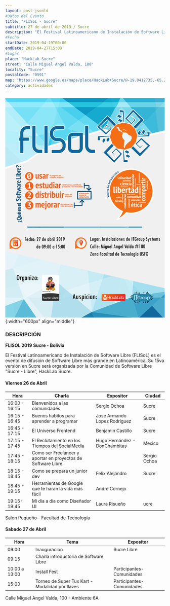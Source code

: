 ```yaml
---
layout: post-jsonld
#Datos del Evento
title: "FLISoL - Sucre"
subtitle: 27 de abril de 2019 / Sucre
description: "El Festival Latinoamericano de Instalación de Software Libre (FLISoL) es el evento de difusión de Software Libre más grande en Latinoamérica"
#Fecha
startDate: 2019-04-19T09:00
endDate: 2019-04-27T15:00
#Lugar
place: "HackLab Sucre"
street: "Calle Miguel Angel Valda, 100"
locality: "Sucre"
postalCode: "0591"
map: "https://www.google.es/maps/place/HackLab+Sucre/@-19.0412735,-65.2591987,738m/data=!3m1!1e3!4m12!1m6!3m5!1s0x93fbcf1b0f977ddd:0x5883d248ad7ce480!2sHackLab+Sucre!8m2!3d-19.0412735!4d-65.25701!3m4!1s0x93fbcf1b0f977ddd:0x5883d248ad7ce480!8m2!3d-19.0412735!4d-65.25701"
category: actividades
---
```

![FLISoL Sucre (2019)](/recursos/cursos/flisol-sucre-2019.png){:width="600px" align="middle"}
### DESCRIPCIÓN

**FLISOL 2019 Sucre - Bolivia**

El Festival Latinoamericano de Instalación de Software Libre (FLISoL) es el evento de difusión de Software Libre más grande en Latinoamérica. Su 15va versión en Sucre será organizada por la Comunidad de Software Libre "Sucre - Libre", HackLab Sucre.

#### Viernes 26 de Abril 
| Hora | Charla | Expositor | Ciudad |
| ---- | ---- | ---- | ---- |
|16:00 - 16:15|Bienvenidos a las comunidades|Sergio Ochoa|Sucre|
|16:15 - 16:45|Buenos habitos para aprender a programar|Jose Armando Lopez Rodriguez|Sucre|
|16:45 - 17:15|El Universo Frontend|Benjamin Castillo|Sucre|
|17:15 - 17:45|El Reclutamiento en los Tiempos del SocialMedia|Hugo Hernández - DonChambitas|Mexico|
|17:45 - 18:15|Como ser Freelancer y aportar en proyectos de Software Libre||Sergio Ochoa|Sucre|
|18:15 - 18:45|Como se prepara un junior dev|Felix Alejandro |Sucre|
|18:45 - 19:15|Herramientas de Google que te haran la vida más fácil|Andre Cornejo||Sucre|
|19:15-19:45|Mi dia a dia como Diseñador UI|Laura Risueño|ucre|
Salon Pequeño - Facultad de Tecnología 

#### Sabado 27 de Abril 
| Hora | Tema | Expositor |
| ---- | ---- | ---- |
|09:00 |Inauguración|Sucre Libre|
|09:15|Charla introductoria de Software Libre||Sucre Libre|
|10:00 a 13:00|Install Fest |Participantes- Comunidades|
|15:00|Torneo de Super Tux Kart - Modalidad por llaves|Participantes- Comunidades|

Calle Miguel Angel Valda, 100 - Ambiente 6A
